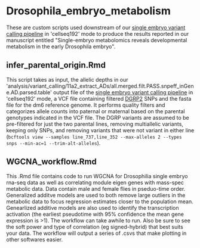 # Drosophila_embryo_metabolism

These are custom scripts used downstream of our [single embryo variant calling pipeline](https://github.com/vari-bbc/scRNAseq/tree/main) in 'cellseq192' mode to produce the results reported in our manuscript entitled "Single-embryo metabolomics reveals developmental metabolism in the early Drosophila embryo".

## infer_parental_origin.Rmd

This script takes as input, the allelic depths in our 'analysis/variant_calling/11a2_extract_ADs/all.merged.filt.PASS.snpeff_inGene.AD.parsed.table' output file of the [single embryo variant calling pipeline](https://github.com/vari-bbc/scRNAseq/tree/main) in 'cellseq192' mode, a VCF file containing filtered [DGRP2](http://dgrp2.gnets.ncsu.edu/) SNPs and the fasta file for the dm6 reference genome. It performs quality filters and categorizes allele counts into paternal or maternal based on the parental genotypes indicated in the VCF file. The DGRP variants are assumed to be pre-filtered for just the two parental lines, removing multiallelic variants, keeping only SNPs, and removing variants that were not variant in either line (`bcftools view --samples line_737,line_352 --max-alleles 2 --types snps --min-ac=1 --trim-alt-alleles`). 

## WGCNA_workflow.Rmd

This .Rmd file contains code to run WGCNA for Drosophilia single embryo rna-seq data as well as correlating module eigen genes with mass-spec metabolic data. Data contain male and female flies in pseduo-time order. Generalized additve models are used to both remove large outliers in the metabolic data to focus regression estimates closer to the population mean. Genearlized additive models are also used to identify the transcription activation (the earliest pseudotime with 95% confidence the mean gene expression is >1). The workflow can take awhile to run. Also be sure to see the soft power and type of correlation (eg signed-hybrid) that best suits your data. The workflow will output a series of .csvs that make plotting in other softwares easier.
